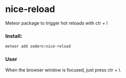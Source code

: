 # nice-reload
Meteor package to trigger hot reloads with ctr + l

### Install:
``` bash
meteor add zodern:nice-reload
```

### User
When the browser window is focused, just press ctr + l.
